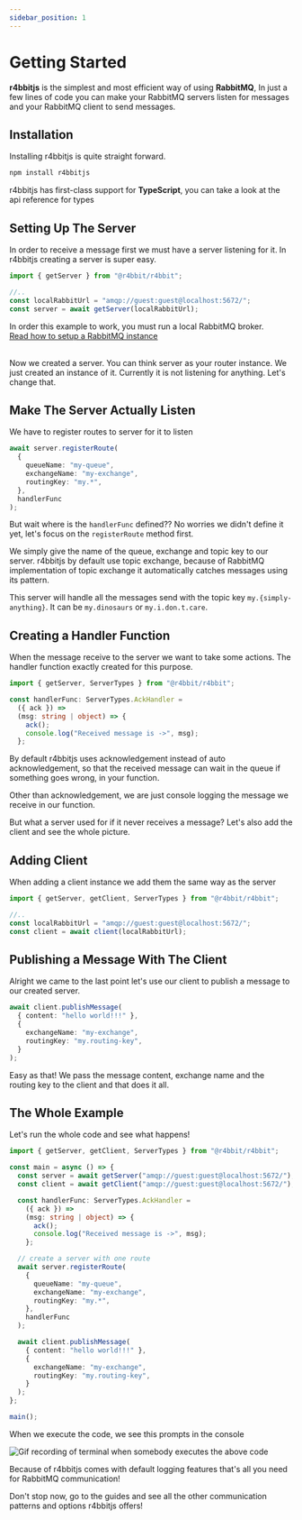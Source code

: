 ```yaml
---
sidebar_position: 1
---
```


# Getting Started

**r4bbitjs** is the simplest and most efficient way of using **RabbitMQ**, In just a few lines of code you can make your RabbitMQ servers listen for messages and your RabbitMQ client to send messages.

## Installation

Installing r4bbitjs is quite straight forward.

```bash
npm install r4bbitjs
```

<div class="alert alert--info" role="alert">
  r4bbitjs has first-class support for <strong>TypeScript</strong>, you can take a look at the api reference for types
</div>

## Setting Up The Server

In order to receive a message first we must have a server listening for it. In r4bbitjs creating a server is super easy.

```ts
import { getServer } from "@r4bbit/r4bbit";

//..
const localRabbitUrl = "amqp://guest:guest@localhost:5672/";
const server = await getServer(localRabbitUrl);
```

<div class="alert alert--warning" role="alert">
  In order this example to work, you must run a local RabbitMQ broker.
  <br />
  <a href="https://www.rabbitmq.com/download.html">Read how to setup a RabbitMQ instance</a>
</div>
<br />

Now we created a server. You can think server as your router instance. We just created an instance of it.
Currently it is not listening for anything. Let's change that.

## Make The Server Actually Listen

We have to register routes to server for it to listen

```ts
await server.registerRoute(
  {
    queueName: "my-queue",
    exchangeName: "my-exchange",
    routingKey: "my.*",
  },
  handlerFunc
);
```

But wait where is the `handlerFunc` defined?? No worries we didn't define it yet, let's focus on the `registerRoute` method first.

We simply give the name of the queue, exchange and topic key to our server. r4bbitjs by default use topic exchange, because of RabbitMQ implementation of topic exchange it automatically catches messages using its pattern.

This server will handle all the messages send with the topic key `my.{simply-anything}`.
It can be `my.dinosaurs` or `my.i.don.t.care`.

## Creating a Handler Function

When the message receive to the server we want to take some actions. The handler function exactly created for this purpose.

```ts
import { getServer, ServerTypes } from "@r4bbit/r4bbit";

const handlerFunc: ServerTypes.AckHandler =
  ({ ack }) =>
  (msg: string | object) => {
    ack();
    console.log("Received message is ->", msg);
  };
```

By default r4bbitjs uses acknowledgement instead of auto acknowledgement, so that the received message can wait in the queue if something goes wrong, in your function.

Other than acknowledgement, we are just console logging the message we receive in our function.

But what a server used for if it never receives a message? Let's also add the client and see the whole picture.

## Adding Client

When adding a client instance we add them the same way as the server

```ts
import { getServer, getClient, ServerTypes } from "@r4bbit/r4bbit";

//..
const localRabbitUrl = "amqp://guest:guest@localhost:5672/";
const client = await client(localRabbitUrl);
```

## Publishing a Message With The Client

Alright we came to the last point let's use our client to publish a message to our created server.

```ts
await client.publishMessage(
  { content: "hello world!!!" },
  {
    exchangeName: "my-exchange",
    routingKey: "my.routing-key",
  }
);
```

Easy as that! We pass the message content, exchange name and the routing key to the client and that does it all.

## The Whole Example

Let's run the whole code and see what happens!

```ts
import { getServer, getClient, ServerTypes } from "@r4bbit/r4bbit";

const main = async () => {
  const server = await getServer("amqp://guest:guest@localhost:5672/");
  const client = await getClient("amqp://guest:guest@localhost:5672/");

  const handlerFunc: ServerTypes.AckHandler =
    ({ ack }) =>
    (msg: string | object) => {
      ack();
      console.log("Received message is ->", msg);
    };

  // create a server with one route
  await server.registerRoute(
    {
      queueName: "my-queue",
      exchangeName: "my-exchange",
      routingKey: "my.*",
    },
    handlerFunc
  );

  await client.publishMessage(
    { content: "hello world!!!" },
    {
      exchangeName: "my-exchange",
      routingKey: "my.routing-key",
    }
  );
};

main();
```

When we execute the code, we see this prompts in the console

![Gif recording of terminal when somebody executes the above code](../static/gif/getting-started.gif)

Because of r4bbitjs comes with default logging features that's all you need for RabbitMQ communication!

Don't stop now, go to the guides and see all the other communication patterns and options r4bbitjs offers!
